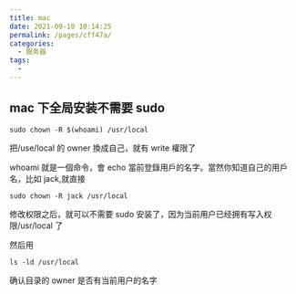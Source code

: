 ```yaml
---
title: mac
date: 2021-09-10 10:14:25
permalink: /pages/cff47a/
categories:
  - 服务器
tags:
  -
---
```


## mac 下全局安装不需要 sudo

```
sudo chown -R $(whoami) /usr/local
```

把/use/local 的 owner 換成自己，就有 write 權限了

whoami 就是一個命令，會 echo 當前登錄用戶的名字。當然你知道自己的用戶名，比如 jack,就直接

```
sudo chown -R jack /usr/local
```

修改权限之后，就可以不需要 sudo 安装了，因为当前用户已经拥有写入权限/usr/local 了

然后用

```
ls -ld /usr/local
```

确认目录的 owner 是否有当前用户的名字
